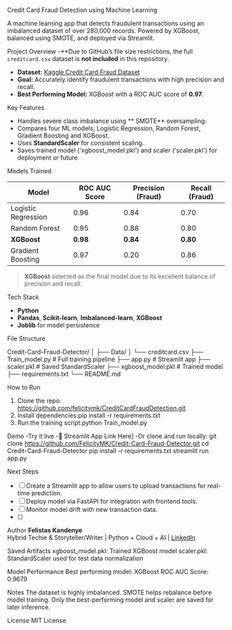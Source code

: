 Credit Card Fraud Detection using Machine Learning

A machine learning app that detects fraudulent transactions using an imbalanced dataset of over 280,000 records. 
Powered by XGBoost, balanced using SMOTE, and deployed via Streamlit.


 Project Overview
-**Due to GitHub’s file size restrictions, the full `creditcard.csv` dataset is **not included** in this repository.
- **Dataset:** [Kaggle Credit Card Fraud Dataset](https://www.kaggle.com/datasets/mlg-ulb/creditcardfraud)
- **Goal:** Accurately identify fraudulent transactions with high precision and recall.
- **Best Performing Model:** XGBoost with a ROC AUC score of **0.97**.
  

Key Features
- Handles severe class imbalance using ** SMOTE** oversampling.
- Compares four ML models; Logistic Regression, Random Forest, Gradient Boosting and XGBoost.
- Uses **StandardScaler** for consistent scaling.
- Saves trained model ('xgboost_model.pkl') and scaler ('scaler.pkl') for deployment or future
  

Models Trained


| Model               | ROC AUC Score | Precision (Fraud) | Recall (Fraud) |
|---------------------|---------------|-------------------|----------------|
| Logistic Regression | 0.96          | 0.84              | 0.70           |
| Random Forest       | 0.95          | 0.88              | 0.80           |
| **XGBoost**         | **0.98**      | **0.84**          | **0.80**       |
| Gradient Boosting   | 0.97          | 0.20              | 0.86           |

> **XGBoost** selected as the final model due to its excellent balance of precision and recall.


 Tech Stack
- **Python**
- **Pandas**, **Scikit-learn**, **Imbalanced-learn**, **XGBoost**
- **Joblib** for model persistence
  

File Structure

Credit-Card-Fraud-Detector/
│
├── Data/
│   └── creditcard.csv
├── Train_model.py        # Full training pipeline
├── app.py                # Streamlit app
├── scaler.pkl            # Saved StandardScaler
├── xgboost_model.pkl     # Trained model
├── requirements.txt
└── README.md




How to Run

1. Clone the repo: https://github.com/felicitymk/CreditCardFraudDetection.git
2. Install dependencies:pip install -r requirements.txt
3. Run the training script:python Train_model.py

Demo
-Try it live
-🔗 Streamlit App Link Here]
-Or clone and run locally:
git clone https://github.com/FelicityMK/Credit-Card-Fraud-Detector.git
cd Credit-Card-Fraud-Detector
pip install -r requirements.txt
streamlit run app.py



Next Steps

- [ ] Create a Streamlit app to allow users to upload transactions for real-time prediction.
- [ ] Deploy model via FastAPI for integration with frontend tools.
- [ ] Monitor model drift with new transaction data.
- [ ] 

Author
**Felistas Kandenye**  
Hybrid Techie & Storyteller/Writer | Python + Cloud + AI | [LinkedIn](https://linkedin.com/Felistasmuthoni)


 Saved Artifacts
xgboost_model.pkl: Trained XGBoost model
scaler.pkl: StandardScaler used for test data normalization


Model Performance
Best performing model: XGBoost
ROC AUC Score: 0.9679


Notes
The dataset is highly imbalanced. SMOTE helps rebalance before model training.
Only the best-performing model and scaler are saved for later inference.


License
MIT License
